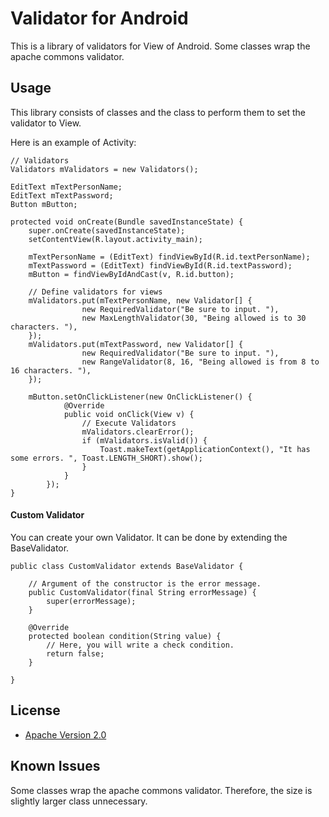 Validator for Android
=========

This is a library of validators for View of Android.
Some classes wrap the apache commons validator.

Usage
---
This library consists of classes and the class to perform them to set the validator to View.

Here is an example of Activity:

    // Validators
    Validators mValidators = new Validators();

    EditText mTextPersonName;
    EditText mTextPassword;
    Button mButton;

    protected void onCreate(Bundle savedInstanceState) {
        super.onCreate(savedInstanceState);
        setContentView(R.layout.activity_main);

        mTextPersonName = (EditText) findViewById(R.id.textPersonName);
        mTextPassword = (EditText) findViewById(R.id.textPassword);
        mButton = findViewByIdAndCast(v, R.id.button);

        // Define validators for views
        mValidators.put(mTextPersonName, new Validator[] {
                    new RequiredValidator("Be sure to input. "),
                    new MaxLengthValidator(30, "Being allowed is to 30 characters. "),
        });
        mValidators.put(mTextPassword, new Validator[] {
                    new RequiredValidator("Be sure to input. "),
                    new RangeValidator(8, 16, "Being allowed is from 8 to 16 characters. "),
        });

        mButton.setOnClickListener(new OnClickListener() {
                @Override
                public void onClick(View v) {
                    // Execute Validators
                    mValidators.clearError();
                    if (mValidators.isValid()) {
                        Toast.makeText(getApplicationContext(), "It has some errors. ", Toast.LENGTH_SHORT).show();
                    }
                }
            });    
    }

#### Custom Validator
You can create your own Validator.
It can be done by extending the BaseValidator.

    public class CustomValidator extends BaseValidator {
    
        // Argument of the constructor is the error message.
        public CustomValidator(final String errorMessage) {
            super(errorMessage);
        }

        @Override
        protected boolean condition(String value) {
            // Here, you will write a check condition.
            return false;
        }

    }
License
---------------
* [Apache Version 2.0](http://www.apache.org/licenses/LICENSE-2.0.html)


Known Issues
---------------
Some classes wrap the apache commons validator. Therefore, the size is slightly larger class unnecessary.
